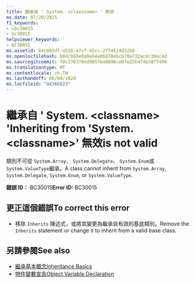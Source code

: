 ```yaml
---
title: 繼承自 ' System. <classname> ' 無效
ms.date: 07/20/2015
f1_keywords:
- vbc30015
- bc30015
helpviewer_keywords:
- BC30015
ms.assetid: b4c005df-a510-47c7-b5cc-27f4514d32b6
ms.openlocfilehash: b0dcb65e0a0eb4e06078ebcb70a732acdc30ec4d
ms.sourcegitcommit: f8c270376ed905f6a8896ce0fe25b4f4b38ff498
ms.translationtype: MT
ms.contentlocale: zh-TW
ms.lasthandoff: 06/04/2020
ms.locfileid: "84366823"
---
```

# <a name="inheriting-from-systemclassname-is-not-valid"></a><span data-ttu-id="98dd8-103">繼承自 ' System. \<classname> '</span><span class="sxs-lookup"><span data-stu-id="98dd8-103">Inheriting from 'System.\<classname>'</span></span> <span data-ttu-id="98dd8-104">無效</span><span class="sxs-lookup"><span data-stu-id="98dd8-104">is not valid</span></span>
<span data-ttu-id="98dd8-105">類別不可從 `System.Array`、 `System.Delegate`、 `System.Enum`或 `System.ValueType`繼承。</span><span class="sxs-lookup"><span data-stu-id="98dd8-105">A class cannot inherit from `System.Array`, `System.Delegate`, `System.Enum`, or `System.ValueType`.</span></span>  
  
 <span data-ttu-id="98dd8-106">**錯誤 ID︰** BC30015</span><span class="sxs-lookup"><span data-stu-id="98dd8-106">**Error ID:** BC30015</span></span>  
  
## <a name="to-correct-this-error"></a><span data-ttu-id="98dd8-107">更正這個錯誤</span><span class="sxs-lookup"><span data-stu-id="98dd8-107">To correct this error</span></span>  
  
- <span data-ttu-id="98dd8-108">移除 `Inherits` 陳述式，或將其變更為繼承自有效的基底類別。</span><span class="sxs-lookup"><span data-stu-id="98dd8-108">Remove the `Inherits` statement or change it to inherit from a valid base class.</span></span>  
  
## <a name="see-also"></a><span data-ttu-id="98dd8-109">另請參閱</span><span class="sxs-lookup"><span data-stu-id="98dd8-109">See also</span></span>

- [<span data-ttu-id="98dd8-110">繼承基本概念</span><span class="sxs-lookup"><span data-stu-id="98dd8-110">Inheritance Basics</span></span>](../programming-guide/language-features/objects-and-classes/inheritance-basics.md)
- [<span data-ttu-id="98dd8-111">物件變數宣告</span><span class="sxs-lookup"><span data-stu-id="98dd8-111">Object Variable Declaration</span></span>](../programming-guide/language-features/variables/object-variable-declaration.md)
